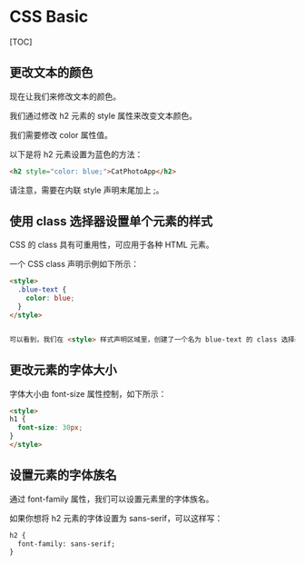 # CSS Basic

[TOC]

##  更改文本的颜色
现在让我们来修改文本的颜色。

我们通过修改 h2 元素的 style 属性来改变文本颜色。

我们需要修改 color 属性值。

以下是将 h2 元素设置为蓝色的方法：

```html
<h2 style="color: blue;">CatPhotoApp</h2>
```

请注意，需要在内联 style 声明末尾加上 ;。

## 使用 class 选择器设置单个元素的样式
CSS 的 class 具有可重用性，可应用于各种 HTML 元素。

一个 CSS class 声明示例如下所示：
```html
<style>
  .blue-text {
    color: blue;
  }
</style>


可以看到，我们在 <style> 样式声明区域里，创建了一个名为 blue-text 的 class 选择器。 你可以这样将 class 应用于 HTML 元素：<h2 class="blue-text">CatPhotoApp</h2>。 注意在 CSS style 元素里，class 名以一个句点开头。 在 HTML 元素的 class 属性中，class 名的开头没有句点。
```

## 更改元素的字体大小
字体大小由 font-size 属性控制，如下所示：

```html
<style>
h1 {
  font-size: 30px;
}
</style>
```

## 设置元素的字体族名
通过 font-family 属性，我们可以设置元素里的字体族名。

如果你想将 h2 元素的字体设置为 sans-serif，可以这样写：

```html
h2 {
  font-family: sans-serif;
}
```


